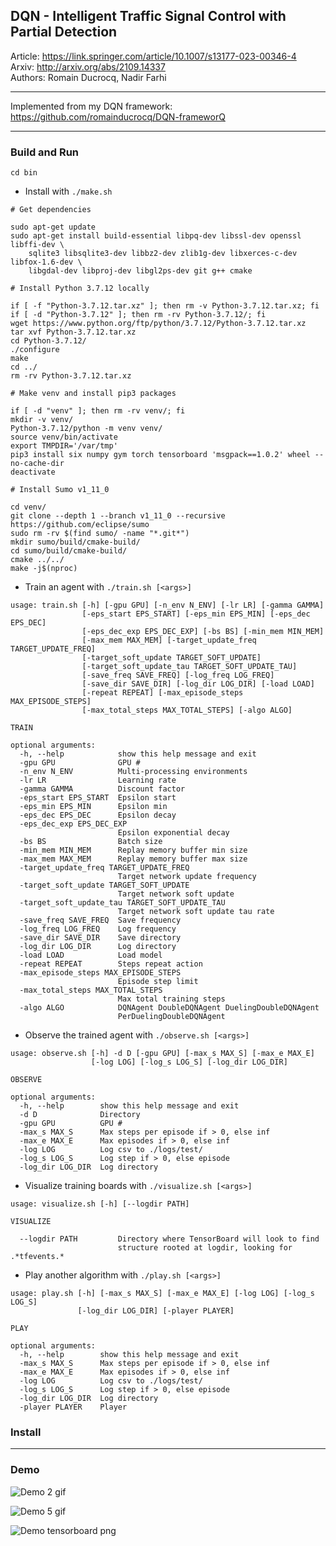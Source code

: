 ## DQN - Intelligent Traffic Signal Control with Partial Detection

Article: https://link.springer.com/article/10.1007/s13177-023-00346-4  
Arxiv: http://arxiv.org/abs/2109.14337  
Authors: Romain Ducrocq, Nadir Farhi  

****

Implemented from my DQN framework: https://github.com/romainducrocq/DQN-frameworQ  

****

### Build and Run

`cd bin`

- Install with `./make.sh`
```
# Get dependencies

sudo apt-get update
sudo apt-get install build-essential libpq-dev libssl-dev openssl libffi-dev \
    sqlite3 libsqlite3-dev libbz2-dev zlib1g-dev libxerces-c-dev libfox-1.6-dev \
    libgdal-dev libproj-dev libgl2ps-dev git g++ cmake

# Install Python 3.7.12 locally

if [ -f "Python-3.7.12.tar.xz" ]; then rm -v Python-3.7.12.tar.xz; fi
if [ -d "Python-3.7.12" ]; then rm -rv Python-3.7.12/; fi
wget https://www.python.org/ftp/python/3.7.12/Python-3.7.12.tar.xz
tar xvf Python-3.7.12.tar.xz
cd Python-3.7.12/
./configure
make
cd ../
rm -rv Python-3.7.12.tar.xz

# Make venv and install pip3 packages

if [ -d "venv" ]; then rm -rv venv/; fi
mkdir -v venv/
Python-3.7.12/python -m venv venv/
source venv/bin/activate
export TMPDIR='/var/tmp'
pip3 install six numpy gym torch tensorboard 'msgpack==1.0.2' wheel --no-cache-dir
deactivate

# Install Sumo v1_11_0

cd venv/
git clone --depth 1 --branch v1_11_0 --recursive https://github.com/eclipse/sumo
sudo rm -rv $(find sumo/ -name "*.git*")
mkdir sumo/build/cmake-build/
cd sumo/build/cmake-build/
cmake ../../
make -j$(nproc)
```
  
- Train an agent with `./train.sh [<args>]`
```
usage: train.sh [-h] [-gpu GPU] [-n_env N_ENV] [-lr LR] [-gamma GAMMA]
                [-eps_start EPS_START] [-eps_min EPS_MIN] [-eps_dec EPS_DEC]
                [-eps_dec_exp EPS_DEC_EXP] [-bs BS] [-min_mem MIN_MEM]
                [-max_mem MAX_MEM] [-target_update_freq TARGET_UPDATE_FREQ]
                [-target_soft_update TARGET_SOFT_UPDATE]
                [-target_soft_update_tau TARGET_SOFT_UPDATE_TAU]
                [-save_freq SAVE_FREQ] [-log_freq LOG_FREQ]
                [-save_dir SAVE_DIR] [-log_dir LOG_DIR] [-load LOAD]
                [-repeat REPEAT] [-max_episode_steps MAX_EPISODE_STEPS]
                [-max_total_steps MAX_TOTAL_STEPS] [-algo ALGO]

TRAIN

optional arguments:
  -h, --help            show this help message and exit
  -gpu GPU              GPU #
  -n_env N_ENV          Multi-processing environments
  -lr LR                Learning rate
  -gamma GAMMA          Discount factor
  -eps_start EPS_START  Epsilon start
  -eps_min EPS_MIN      Epsilon min
  -eps_dec EPS_DEC      Epsilon decay
  -eps_dec_exp EPS_DEC_EXP
                        Epsilon exponential decay
  -bs BS                Batch size
  -min_mem MIN_MEM      Replay memory buffer min size
  -max_mem MAX_MEM      Replay memory buffer max size
  -target_update_freq TARGET_UPDATE_FREQ
                        Target network update frequency
  -target_soft_update TARGET_SOFT_UPDATE
                        Target network soft update
  -target_soft_update_tau TARGET_SOFT_UPDATE_TAU
                        Target network soft update tau rate
  -save_freq SAVE_FREQ  Save frequency
  -log_freq LOG_FREQ    Log frequency
  -save_dir SAVE_DIR    Save directory
  -log_dir LOG_DIR      Log directory
  -load LOAD            Load model
  -repeat REPEAT        Steps repeat action
  -max_episode_steps MAX_EPISODE_STEPS
                        Episode step limit
  -max_total_steps MAX_TOTAL_STEPS
                        Max total training steps
  -algo ALGO            DQNAgent DoubleDQNAgent DuelingDoubleDQNAgent
                        PerDuelingDoubleDQNAgent
```
  
- Observe the trained agent with `./observe.sh [<args>]`
```
usage: observe.sh [-h] -d D [-gpu GPU] [-max_s MAX_S] [-max_e MAX_E]
                  [-log LOG] [-log_s LOG_S] [-log_dir LOG_DIR]

OBSERVE

optional arguments:
  -h, --help        show this help message and exit
  -d D              Directory
  -gpu GPU          GPU #
  -max_s MAX_S      Max steps per episode if > 0, else inf
  -max_e MAX_E      Max episodes if > 0, else inf
  -log LOG          Log csv to ./logs/test/
  -log_s LOG_S      Log step if > 0, else episode
  -log_dir LOG_DIR  Log directory
```
  
- Visualize training boards with `./visualize.sh [<args>]`
```
usage: visualize.sh [-h] [--logdir PATH]

VISUALIZE

  --logdir PATH         Directory where TensorBoard will look to find
                        structure rooted at logdir, looking for .*tfevents.*
```
  
- Play another algorithm with `./play.sh [<args>]`
```
usage: play.sh [-h] [-max_s MAX_S] [-max_e MAX_E] [-log LOG] [-log_s LOG_S]
               [-log_dir LOG_DIR] [-player PLAYER]

PLAY

optional arguments:
  -h, --help        show this help message and exit
  -max_s MAX_S      Max steps per episode if > 0, else inf
  -max_e MAX_E      Max episodes if > 0, else inf
  -log LOG          Log csv to ./logs/test/
  -log_s LOG_S      Log step if > 0, else episode
  -log_dir LOG_DIR  Log directory
  -player PLAYER    Player
```

### Install

****

### Demo

![Demo 2 gif](demo/demo_1.gif)  

![Demo 5 gif](demo/demo_2.gif)  

![Demo tensorboard png](demo/demo_tensorboard.png)  
